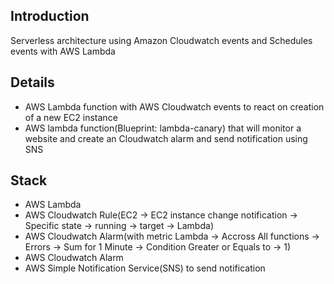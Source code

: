 ## Introduction
Serverless architecture using Amazon Cloudwatch events and Schedules events with AWS Lambda

## Details
- AWS Lambda function with AWS Cloudwatch events to react on creation of a new EC2 instance
- AWS lambda function(Blueprint: lambda-canary) that will monitor a website and create an Cloudwatch alarm and send notification using SNS

## Stack
- AWS Lambda
- AWS Cloudwatch Rule(EC2 -> EC2 instance change notification -> Specific state -> running -> target -> Lambda)
- AWS Cloudwatch Alarm(with metric Lambda -> Accross All functions -> Errors -> Sum for 1 Minute -> Condition Greater or Equals to -> 1)
- AWS Cloudwatch Alarm
- AWS Simple Notification Service(SNS) to send notification

